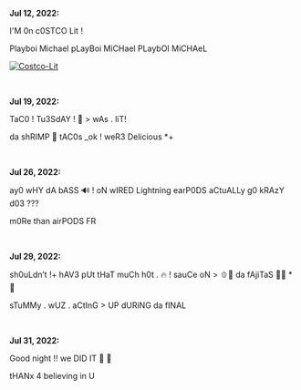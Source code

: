 **Jul 12, 2022:**

I'M 0n c0STCO Lit !

Playboi Michael
pLayBoi MiCHael
PLaybOI MiCHAeL

<a href="https://ibb.co/gd6BSdv"><img src="https://i.ibb.co/tz3WqzZ/Costco-Lit.png" alt="Costco-Lit" border="0"></a>

&nbsp;

**Jul 19, 2022:**

TaC0 ! Tu3SdAY ! 🌮  > wAs . liT!

da shRIMP 🍤 tAC0s _ok ! weR3 Delicious *+

&nbsp;

**Jul 26, 2022:**

ay0 wHY dA bASS 🔊 ! oN wIRED Lightning earP0DS aCtuALLy g0 kRAzY d03 ???

m0Re than airPODS FR 

&nbsp;

**Jul 29, 2022:**

sh0uLdn’t !+ hAV3 pUt tHaT muCh h0t . 🔥 ! sauCe oN > 🫑🧅 da fAjiTaS 🌯🥵 *💋

sTuMMy . wUZ . aCtInG > UP dURiNG da fINAL 

&nbsp;

**Jul 31, 2022:**

Good night !! we DID IT 🫡 🤧

tHANx 4 believing in U 
